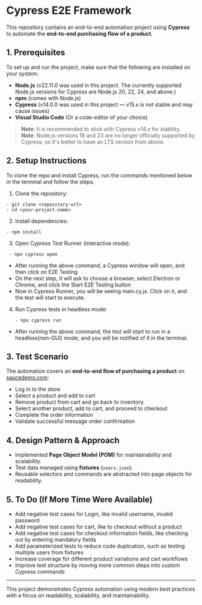 # Cypress E2E Framework
This repository contains an end-to-end automation project using **Cypress** to automate the **end-to-end purchasing flow of a product**.


## 1. Prerequisites
To set up and run the project, make sure that the following are installed on your system:
- **Node.js** (v22.11.0 was used in this project. The currently supported Node.js versions for Cypress are Node.js 20, 22, 24, and above.)
- **npm** (comes with Node.js)
- **Cypress** (v14.0.0 was used in this project — v15.x is not stable and may cause issues)
- **Visual Studio Code** (Or a code-editor of your choice)

>**Note**: It is recommended to stick with Cypress v14.x for stability.
>**Note**: Node.js versions 18 and 23 are no longer officially supported by Cypress, so it's better to have an LTS version from above.

## 2. Setup Instructions
To clone the repo and install Cypress, run the commands mentioned below in the terminal and follow the steps.
1. Clone the repository:
  ```
- git clone <repository-url>
- cd <your-project-name>
```

2. Install dependencies:
 ```
 - npm install
```

3. Open Cypress Test Runner (interactive mode):
  ```
   - npx cypress open
  ```
- After running the above command, a Cypress window will open, and then click on E2E Testing
- On the next step, it will ask to choose a browser, select Electron or Chrome, and click the Start E2E Testing button
- Now in Cypress Runner, you will be seeing main.cy.js. Click on it, and the test will start to execute.

4. Run Cypress tests in headless mode:
   ```
   - npx cypress run
   ```
- After running the above command, the test will start to run in a headless(non-GUI) mode, and you will be notified of it in the terminal.

## 3. Test Scenario
The automation covers an **end-to-end flow of purchasing a product** on [saucedemo.com](https://www.saucedemo.com/):

- Log in to the store
- Select a product and add to cart
- Remove product from cart and go back to inventory
- Select another product, add to cart, and proceed to checkout
- Complete the order information
- Validate successful message order confirmation

## 4. Design Pattern & Approach
- Implemented **Page Object Model (POM)** for maintainability and scalability.
- Test data managed using **fixtures** (`users.json`).
- Reusable selectors and commands are abstracted into page objects for readability.



## 5. To Do (If More Time Were Available)
- Add negative test cases for Login, like invalid username, invalid password
- Add negative test cases for cart, like to checkout without a product
- Add negative test cases for checkout information fields, like checking out by entering mandatory fields
- Add parameterized tests to reduce code duplication, such as testing multiple users from fixtures
- Increase coverage for different product variations and cart workflows
- Improve test structure by moving more common steps into custom Cypress commands

---
This project demonstrates Cypress automation using modern best practices with a focus on readability, scalability, and maintainability.
